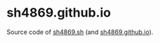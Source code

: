 # sh4869.github.io

Source code of [sh4869.sh](https://sh4869.sh) (and [sh4869.github.io](https://sh4869.github.io)).
